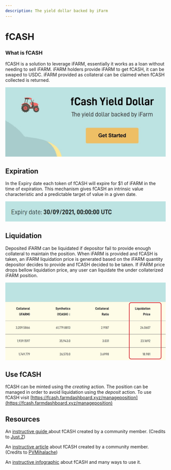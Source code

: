 ```yaml
---
description: The yield dollar backed by iFarm
---
```


# fCASH

### What is fCASH

fCASH is a solution to leverage iFARM, essentially it works as a loan without needing to sell iFARM. iFARM holders provide iFARM to get fCASH, it can be swaped to USDC. iFARM provided as collateral can be claimed when fCASH collected is returned. 

![](../.gitbook/assets/fcash.jpg)

## Expiration 

In the Expiry date each token of fCASH will expire for $1 of iFARM in the time of expiration. This mechanism gives fCASH an intrinsic value characteristic and a predictable target of value in a given date.

![](../.gitbook/assets/fcash3.jpg)

## Liquidation

Deposited iFARM can be liquidated if depositor fail to provide enough collateral to maintain the position. When iFARM is provided and fCASH is taken, an iFARM liquidation price is generated based on the  iFARM quantity depositor decides to provide and  fCASH decided to be taken. If iFARM price drops bellow liquidation price, any user can liquidate the under collaterized iFARM position. 

![](../.gitbook/assets/fcash2.jpg)

## Use fCASH

fCASH can be minted using the _creating_ action. The position can be managed in order to avoid liquidation using the _deposit_ action. To use fCASH visit [https://fcash.farmdashboard.xyz/manageposition](https://fcash.farmdashboard.xyz/manageposition)

## Resources 

An [instructive guide ](https://just-z.medium.com/dear-farmers-f983113873b2)about fCASH created by a community member. \(Credits to [Just.Z](https://just-z.medium.com/)\)

An [instructive article](https://www.publish0x.com/mind-puzzle/superumans-4-what-is-fcash-by-harvest-finance-xjojqor?a=pmbk1p5ezJ) about fCASH created by a community member. \(Credits to [PVMihalache](https://www.publish0x.com/@PVMihalache)\)

An [instructive infographic](https://cdn.discordapp.com/attachments/751985854641209378/857935620223270922/fCash_v3.jpg) about fCASH and many ways to use it.





